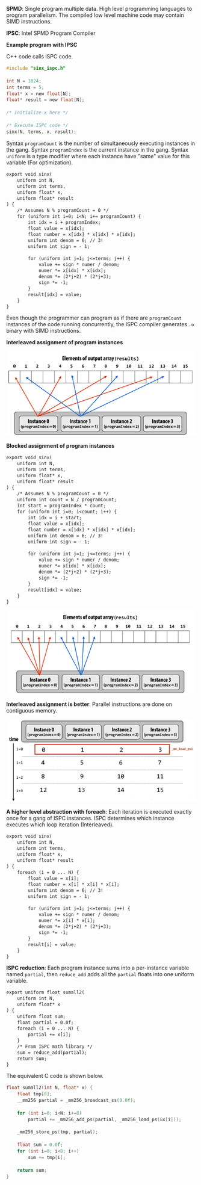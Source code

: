 **SPMD**: Single program multiple data. High level programming languages to program parallelism. The compiled low level machine code may contain SIMD instructions.

**IPSC**: Intel SPMD Program Compiler

**Example program with IPSC**

C++ code calls ISPC code.

```c
#include "sinx_ispc.h"

int N = 1024;
int terms = 5;
float* x = new float[N];
float* result = new float[N];

/* Initialize x here */

/* Execute ISPC code */
sinx(N, terms, x, result);
```

Syntax `programCount` is the number of simultaneously executing instances in the gang. Syntax `programIndex` is the current instance in the gang. Syntax `uniform` is a type modifier where each instance have "same" value for this variable (For optimization).

```
export void sinx(
	uniform int N,
	uniform int terms,
	uniform float* x,
	uniform float* result
) {
	/* Assumes N % programCount = 0 */
	for (uniform int i=0; i<N; i+= programCount) {
		int idx = i + programIndex;
		float value = x[idx];
		float number = x[idx] * x[idx] * x[idx];
		uniform int denom = 6; // 3!
		uniform int sign = - 1;
		
		for (uniform int j=1; j<=terms; j++) {
			value += sign * numer / denom;
			numer *= x[idx] * x[idx];
			denom *= (2*j+2) * (2*j+3);
			sign *= -1;
		}
		result[idx] = value;
	}
}
```

Even though the programmer can program as if there are `programCount` instances of the code running concurrently, the ISPC compiler generates `.o` binary with SIMD instructions.

**Interleaved assignment of program instances**

![](images/Pasted%20image%2020220210225831.png)

**Blocked assignment of program instances**

```
export void sinx(
	uniform int N,
	uniform int terms,
	uniform float* x,
	uniform float* result
) {
	/* Assumes N % programCount = 0 */
	uniform int count = N / programCount;
	int start = programIndex * count;
	for (uniform int i=0; i<count; i++) {
		int idx = i + start;
		float value = x[idx];
		float number = x[idx] * x[idx] * x[idx];
		uniform int denom = 6; // 3!
		uniform int sign = - 1;
		
		for (uniform int j=1; j<=terms; j++) {
			value += sign * numer / denom;
			numer *= x[idx] * x[idx];
			denom *= (2*j+2) * (2*j+3);
			sign *= -1;
		}
		result[idx] = value;
	}
}
```

![](images/Pasted%20image%2020220210230329.png)

**Interleaved assignment is better**: Parallel instructions are done on contiguous memory.

![](images/Pasted%20image%2020220210230657.png)

**A higher level abstraction with foreach**: Each iteration is executed exactly once for a gang of ISPC instances. ISPC determines which instance executes which loop iteration (Interleaved).

```
export void sinx(
	uniform int N,
	uniform int terms,
	uniform float* x,
	uniform float* result
) {
	foreach (i = 0 ... N) {
		float value = x[i];
		float number = x[i] * x[i] * x[i];
		uniform int denom = 6; // 3!
		uniform int sign = - 1;
		
		for (uniform int j=1; j<=terms; j++) {
			value += sign * numer / denom;
			numer *= x[i] * x[i];
			denom *= (2*j+2) * (2*j+3);
			sign *= -1;
		}
		result[i] = value;
	}
}
```

**ISPC reduction**: Each program instance sums into a per-instance variable named `partial`, then `reduce_add` adds all the `partial` floats into one uniform variable.

```
export uniform float sumall2(
	uniform int N,
	uniform float* x
) {
	uniform float sum;
	float partial = 0.0f;
	foreach (i = 0 ... N) {
		partial += x[i];
	}
	/* From ISPC math library */
	sum = reduce_add(partial);
	return sum;
}
```

The equivalent C code is shown below.

```c
float sumall2(int N, float* x) {
	float tmp[8];
	__mm256 partial = _mm256_broadcast_ss(0.0f);
	
	for (int i=0; i<N; i+=8)
		partial += _mm256_add_ps(partial, _mm256_load_ps(&x[i]));
	
	_mm256_store_ps(tmp, partial);
	
	float sum = 0.0f;
	for (int i=0; i<8; i++)
		sum += tmp[i];
	
	return sum;
}
```